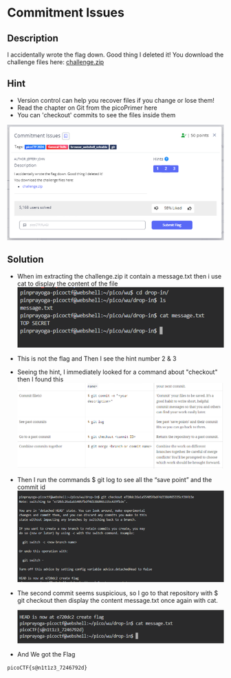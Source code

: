 # **Commitment Issues**
## **Description**
I accidentally wrote the flag down. Good thing I deleted it!
You download the challenge files here:
[challenge.zip](https://artifacts.picoctf.net/c_titan/76/challenge.zip)
## **Hint**
- Version control can help you recover files if you change or lose them!
- Read the chapter on Git from the picoPrimer here
- You can 'checkout' commits to see the files inside them
  
![commit](./images/commit.PNG)
## **Solution**
- When im extracting the challenge.zip it contain a message.txt then i use cat to display the content of the file
![commit1](./images/commit1.PNG)
- This is not the flag and Then I see the hint number 2 & 3
- Seeing the hint, I immediately looked for a command about "checkout" then I found this\
![commit2](./images/commit2.PNG)
- Then I run the commands $ git log to see all the “save point” and the commit id
![commit3](./images/commit3.PNG)
- The second commit seems suspicious, so I go to that repository with $ git checkout <id> then display the content message.txt once again with cat.

  ![commit4](./images/commit4.PNG)
- And We got the Flag
```
picoCTF{s@n1t1z3_7246792d}
```

